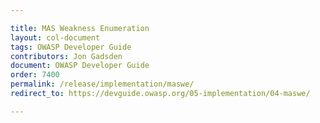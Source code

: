 ```yaml
---

title: MAS Weakness Enumeration
layout: col-document
tags: OWASP Developer Guide
contributors: Jon Gadsden
document: OWASP Developer Guide
order: 7400
permalink: /release/implementation/maswe/
redirect_to: https://devguide.owasp.org/05-implementation/04-maswe/

---
```

